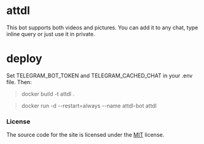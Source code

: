 # attdl
This bot supports both videos and pictures.
You can add it to any chat, type inline query or just use it in private.
# deploy
Set TELEGRAM_BOT_TOKEN and TELEGRAM_CACHED_CHAT in your .env file. Then:
>docker build -t attdl .

>docker run -d --restart=always --name attdl-bot attdl
### License 
The source code for the site is licensed under the [MIT](LICENSE) license.